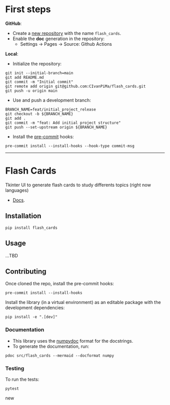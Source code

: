 # First steps

**GitHub**:

- Create a [new repository](https://github.com/new) with the name `flash_cards`.
- Enable the **doc** generation in the repository:
  - Settings -> Pages -> Source: Github Actions

**Local**:

- Initialize the repository:

```shell
git init --initial-branch=main
git add README.md
git commit -m "Initial commit"
git remote add origin git@github.com:CIvanPiMa/flash_cards.git
git push -u origin main
```

- Use and push a development branch:

```shell
BRANCH_NAME=feat/initial_project_release
git checkout -b ${BRANCH_NAME}
git add .
git commit -m "feat: Add initial project structure"
git push --set-upstream origin ${BRANCH_NAME}
```

- Install the [pre-commit](https://pre-commit.com/#install) hooks:

```shell
pre-commit install --install-hooks --hook-type commit-msg
```

---

# Flash Cards

Tkinter UI to generate flash cards to study differents topics (right now languages)

- [Docs](https://civanpima.github.io/flash_cards/flash_cards.html).

## Installation

```shell
pip install flash_cards
```

## Usage

...TBD

## Contributing

Once cloned the repo, install the pre-commit hooks:

```shell
pre-commit install --install-hooks
```

Install the library (in a virtual environment) as an editable package with the development dependencies:

```shell
pip install -e ".[dev]"
```

### Documentation

- This library uses the [numpydoc](https://numpydoc.readthedocs.io/en/latest/format.html) format for the docstrings.
- To generate the documentation, run:

```shell
pdoc src/flash_cards --mermaid --docformat numpy
```

### Testing

To run the tests:

```shell
pytest
```

new
